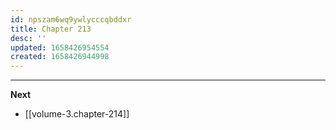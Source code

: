 ```yaml
---
id: npszam6wq9ywlycccqbddxr
title: Chapter 213
desc: ''
updated: 1658426954554
created: 1658426944998
---
```




____

**Next**
* [[volume-3.chapter-214]]